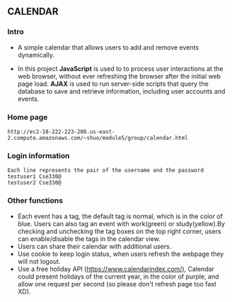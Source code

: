 ## CALENDAR
### Intro
- A simple calendar that allows users to add and remove events dynamically.

- In this project **JavaScript** is used to to process user interactions at the web browser, without ever refreshing the browser after the initial web page load. **AJAX** is used to run server-side scripts that query the database to save and retrieve information, including user accounts and events.

### Home page  
    http://ec2-18-222-223-208.us-east-2.compute.amazonaws.com/~shuo/module5/group/calendar.html

### Login information
    Each line represents the pair of the username and the password
    testuser1 Cse330@  
    testuser2 Cse330@  

### Other functions  
- Each event has a tag, the default tag is normal, which is in the color of blue. Users can also 
tag an event with work(green) or study(yellow).By checking and unchecking
the tag boxes on the top right corner, users can enable/disable the tags in the calendar view.   
- Users can share their calendar with additional users.   
- Use cookie to keep login status, when users refresh the webpage they will not logout.    
- Use a free holiday API (https://www.calendarindex.com/), Calendar could present holidays of the current year, in the color of purple, and allow one request per second (so please don't refresh page too fast XD).     

